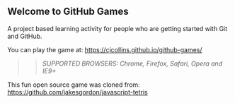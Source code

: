 ## Welcome to GitHub Games

A project based learning activity for people who are getting started with Git and GitHub.

You can play the game at: https://cjcollins.github.io/github-games/

>> _*SUPPORTED BROWSERS*: Chrome, Firefox, Safari, Opera and IE9+_

This fun open source game was cloned from: https://github.com/jakesgordon/javascript-tetris
